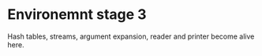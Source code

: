 Environemnt stage 3
===================

Hash tables, streams, argument expansion, reader and printer  become alive
here.
